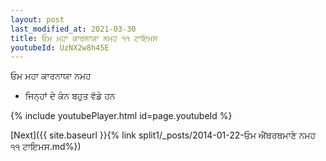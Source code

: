 ```yaml
---
layout: post
last_modified_at: 2021-03-30
title: ਓਮ ਮਹਾ ਕਾਰਨਾਯਾ ਨਮਹ ੧੧ ਟਾਇਮਸ
youtubeId: UzNX2w8h45E
---
```

 
 
 ਓਮ ਮਹਾ ਕਾਰਨਾਯਾ ਨਮਹ  
 
 -  ਜਿਨ੍ਹਾਂ ਦੇ ਕੰਨ ਬਹੁਤ ਵੱਡੇ ਹਨ 
 
  
 
  
 
 
 
 
 
 


{% include youtubePlayer.html id=page.youtubeId %}
 
[Next]({{ site.baseurl }}{% link  split1/_posts/2014-01-22-ਓਮ ਐਂਥਰਥਮਾਣੇ ਨਮਹ ੧੧ ਟਾਇਮਸ.md%})
 
